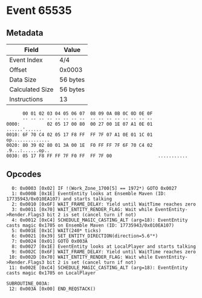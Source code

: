 # Event 65535

## Metadata

| Field           | Value    |
|-----------------|----------|
| Event Index     | 4/4      |
| Offset          | 0x0003   |
| Data Size       | 56 bytes |
| Calculated Size | 56 bytes |
| Instructions    | 13       |

```
      00 01 02 03 04 05 06 07  08 09 0A 0B 0C 0D 0E 0F
      -- -- -- -- -- -- -- --  -- -- -- -- -- -- -- --
0000:          02 05 17 00 80  00 27 00 1E 07 A1 0E 01     ......'......
0010: 6F 70 C4 02 05 17 F8 FF  FF 7F 07 A1 0E 01 1C 01  op..............
0020: 80 39 02 80 01 3A 00 1E  F0 FF FF 7F 6F 70 C4 02  .9...:......op..
0030: 05 17 F8 FF FF 7F F0 FF  FF 7F 00                 ...........     
```

## Opcodes

```
  0: 0x0003 [0x02] IF !(Work_Zone_1700[5] == 1972*) GOTO 0x0027
  1: 0x000B [0x1E] EventEntity looks at Ensemble Maven (ID: 17735943/0x010EA107) and starts talking
  2: 0x0010 [0x6F] WAIT_FRAME_DELAY: Yield until WaitTime reaches zero
  3: 0x0011 [0x70] WAIT_ENTITY_RENDER_FLAG: Wait while EventEntity->Render.Flags3 bit 2 is set (cancel turn if not)
  4: 0x0012 [0xC4] SCHEDULE_MAGIC_CASTING_ALT (arg=18): EventEntity casts magic 0x1705 on Ensemble Maven (ID: 17735943/0x010EA107)
  5: 0x001E [0x1C] WAIT(240* ticks)
  6: 0x0021 [0x39] SET_ENTITY_DIRECTION(direction=5.6°*)
  7: 0x0024 [0x01] GOTO 0x003A
  8: 0x0027 [0x1E] EventEntity looks at LocalPlayer and starts talking
  9: 0x002C [0x6F] WAIT_FRAME_DELAY: Yield until WaitTime reaches zero
 10: 0x002D [0x70] WAIT_ENTITY_RENDER_FLAG: Wait while EventEntity->Render.Flags3 bit 2 is set (cancel turn if not)
 11: 0x002E [0xC4] SCHEDULE_MAGIC_CASTING_ALT (arg=18): EventEntity casts magic 0x1705 on LocalPlayer

SUBROUTINE_003A:
 12: 0x003A [0x00] END_REQSTACK()
```
